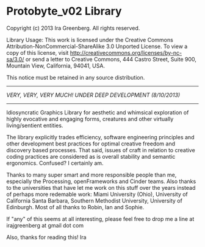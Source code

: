Protobyte_v02 Library
=====================

Copyright (c) 2013 Ira Greenberg. All rights reserved.
 
Library Usage:
This work is licensed under the Creative Commons
Attribution-NonCommercial-ShareAlike 3.0 Unported License.
To view a copy of this license, visit
http://creativecommons.org/licenses/by-nc-sa/3.0/
or send a letter to Creative Commons,
444 Castro Street, Suite 900,
Mountain View, California, 94041, USA.
 
This notice must be retained in any source distribution.
 
***********************************************************
*VERY, VERY, VERY MUCH! UNDER DEEP DEVELOPMENT (8/10/2013)*
***********************************************************
Idiosyncratic Graphics Library for aesthetic and whimsical 
exploration of highly evocative and engaging forms, creatures 
and other virtually living/sentient entities.

The library explicitly trades efficiency, software engineering
principles and other development best practices for optimal
creative freedom and discovery based processes. That said, 
issues of craft in relation to creative coding practices
are considered as is overall stability and semantic
ergonomics. Confused? I certainly am.

Thanks to many super smart and more responsible people than me,
especially the Processing, openFrameworks and Cinder teams. 
Also thanks to the universities that have let me work on this 
stuff over the years instead of perhaps more redemable work: 
Miami University (Ohio), University of California Santa Barbara,
Southern Methodist University, University of Edinburgh. Most of
all thanks to Robin, Ian and Sophie.

If "any" of this seems at all interesting, please feel free to 
drop me a line at irajgreenberg at gmail dot com

Also, thanks for reading this!
Ira


